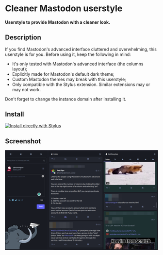 # Cleaner Mastodon userstyle
#### Userstyle to provide Mastodon with a cleaner look.

## Description

If you find Mastodon's advanced interface cluttered and overwhelming, this userstyle is for you. Before using it, keep the following in mind:
- It's only tested with Mastodon's advanced interface (the columns layout);
- Explicitly made for Mastodon's default dark theme;
- Custom Mastodon themes may break with this userstyle;
- Only compatible with the Stylus extension. Similar extensions may or may not work.

Don't forget to change the instance domain after installing it.

## Install

[![Install directly with Stylus](https://img.shields.io/badge/Install%20directly%20with-Stylus-00adad.svg)](https://codeberg.org/brunomiguel/cleaner-mastodon/raw/branch/main/mastodon.user.css)

## Screenshot
![Screenshot](https://raw.githubusercontent.com/brunomiguel/cleaner-mastodon/main/screenshot.png)
